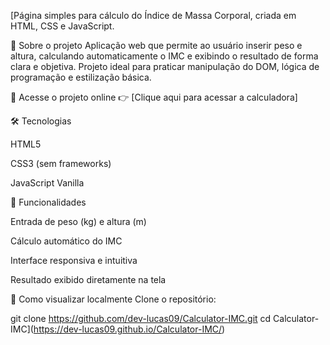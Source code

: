 [Página simples para cálculo do Índice de Massa Corporal, criada em HTML, CSS e JavaScript.

📂 Sobre o projeto
Aplicação web que permite ao usuário inserir peso e altura, calculando automaticamente o IMC e exibindo o resultado de forma clara e objetiva. Projeto ideal para praticar manipulação do DOM, lógica de programação e estilização básica.

🔗 Acesse o projeto online
👉 [Clique aqui para acessar a calculadora]

🛠 Tecnologias

HTML5

CSS3 (sem frameworks)

JavaScript Vanilla

📌 Funcionalidades

Entrada de peso (kg) e altura (m)

Cálculo automático do IMC

Interface responsiva e intuitiva

Resultado exibido diretamente na tela

🚀 Como visualizar localmente
Clone o repositório:

git clone https://github.com/dev-lucas09/Calculator-IMC.git
cd Calculator-IMC](https://dev-lucas09.github.io/Calculator-IMC/)

